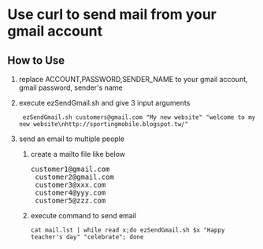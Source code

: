 # Use curl to send mail from your gmail account 

## How to Use
1. replace ACCOUNT,PASSWORD,SENDER_NAME to your gmail account, gmail password, sender's name
2. execute ezSendGmail.sh and give 3 input arguments

		ezSendGmail.sh customers@gmail.com "My new website" "welcome to my new website\nhttp://sportingmobile.blogspot.tw/"
3. send an email to multiple people
	1. create a mailto file like below
		<pre>customer1@gmail.com
		customer2@gmail.com
		customer3@xxx.com
		customer4@yyy.com
		customer5@zzz.com</pre>
	2. execute command to send email
	
		`cat mail.lst | while read x;do ezSendGmail.sh $x "Happy teacher's day" "celebrate"; done`
